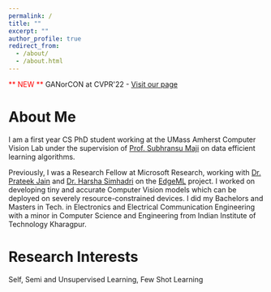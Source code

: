 ```yaml
---
permalink: /
title: ""
excerpt: ""
author_profile: true
redirect_from: 
  - /about/
  - /about.html
---
```


<span style="color: red"> ** NEW ** </span>    GANorCON at CVPR'22 - [Visit our page](https://people.cs.umass.edu/~osaha/ganorcon/)

About Me
==================
I am a first year CS PhD student working at the UMass Amherst Computer Vision Lab under the supervision of [Prof. Subhransu Maji](https://people.cs.umass.edu/~smaji/) on data efficient learning algorithms.

Previously, I was a Research Fellow at Microsoft Research, working with [Dr. Prateek Jain](https://www.prateekjain.org/) and [Dr. Harsha Simhadri](http://harsha-simhadri.org/) on the [EdgeML](https://github.com/microsoft/EdgeML/) project. I worked on developing tiny and accurate Computer Vision models which can be deployed on severely resource-constrained devices. I did my Bachelors and Masters in Tech. in Electronics and Electrical Communication Engineering with a minor in Computer Science and Engineering from Indian Institute of Technology Kharagpur.

Research Interests
==================
Self, Semi and Unsupervised Learning, Few Shot Learning
